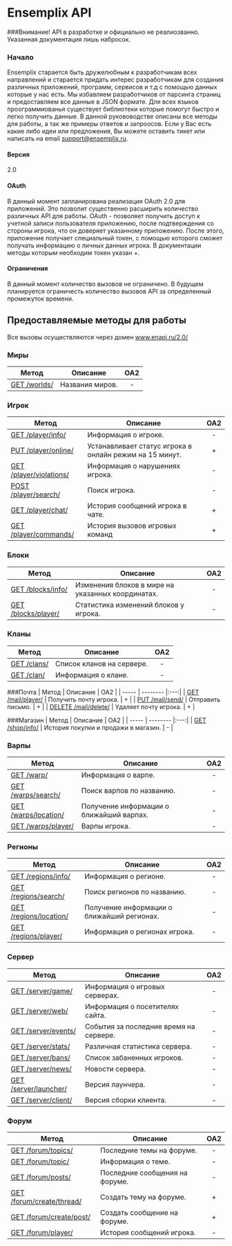 Ensemplix API
==========

###Внимание! API в разработке и официально не реалиозванно. Указанная документация лишь набросок.

### Начало

Ensemplix старается быть дружелюбным к разработчикам всех направлений и старается придать интерес разработчикам для создания различных приложений, программ, сервисов и т.д с помощью
данных которые у нас есть. Мы избавляем разработчиков от парсинга страниц и предоставляем все данные в JSON формате. Для всех языков проограммиованья существует библиотеки которые помогут быстро
и легко получить данные. В данной рукововодстве описаны все методы для работы, а так же примеры ответов и запроосов. 
Если у Вас есть какие либо идеи или предложения, Вы можете оставить тикет или написать на email support@ensemplix.ru.

#### Версия
2.0

#### OAuth

В данный момент запланирована реализация OAuth 2.0 для приложений. Это позволит существенно расширить количество различных
API для работы. OAuth - позволяет получить доступ к учетной записи пользователя приложению, после подтверждения со стороны игрока,
что он доверяет указанному приложению. После этого, приложение получает специальный токен, с помощью которого сможет получать
информацию о личных данных игрока. В документации методы которым необходим токен указан +. 

#### Ограничения

В данный момент количество вызовов не ограничено. В будущем планируется ограничесть количество вызовов API за определенный
промежуток времени.

## Предоставляемые методы для работы

Все вызовы осуществляются через домен www.enapi.ru/2.0/

### Миры
| Метод | Описание | OA2 |
| ----- | -------- |:---:|
| [GET /worlds/](worlds.md#get-worlds) | Названия миров. | - |

### Игрок
| Метод | Описание | OA2 |
| ----- | -------- |:---:|
| [GET /player/info/](player.md#get-playerinfo) | Информация о игроке. | - |
| [PUT /player/online/](player.md#put-playeronline) | Устанавливает статус игрока в онлайн режим на 15 минут. | + |
| [GET /player/violations/](player.md#get-playerviolations) | Информация о нарушениях игрока. | - |
| [POST /player/search/](player.md#post-playersearch) | Поиск игрока. | - |
| [GET /player/chat/](player.md#get-playerchat) | История сообщений игрока в чате. | + |
| [GET /player/commands/](player.md#get-playercommands) | История вызовов игровых команд | + |

### Блоки
| Метод | Описание | OA2 |
| ----- | -------- |:---:|
| [GET /blocks/info/](blocks.md#get-blocksinfo) | Изменения блоков в мире на указанных координатах. | - |
| [GET /blocks/player/](blocks.md#get-blocksplayer) | Статистика изменений блоков у игрока. | - |

### Кланы
| Метод | Описание | OA2 |
| ----- | -------- |:---:|
| [GET /clans/](clans.md#get-clans) | Список кланов на сервере. | - |
| [GET /clan/](clans.md#get-clan) | Информация о клане. | - |

###Почта
| Метод | Описание | OA2 |
| ----- | -------- |:---:|
| [GET /mail/player/](mail.md#get-mailplayer) | Получить почту игрока. | + |
| [PUT /mail/send/](mail.md#put-mailsend) | Отправить письмо. | + |
| [DELETE /mail/delete/](mail.md#put-mailsend) | Удаляет почту игрока. | + |

###Магазин
| Метод | Описание | OA2 |
| ----- | -------- |:---:|
| [GET /shop/info/](shop.md#get-shopinfo) | История покупки и продажи в магазин. | - |

### Варпы
| Метод | Описание | OA2 |
| ----- | -------- |:---:|
| [GET /warp/](warps.md#get-warp.md) | Информация о варпе. | - |
| [GET /warps/search/](warps.md#get-warpssearch) | Поиск варпов по названию. | - |
| [GET /warps/location/](warps.md#get-warpslocation) | Получение информации о ближайший варпах. | - |
| [GET /warps/player/](warps.md#get-warpsplayer) | Варпы игрока. | - |

### Регионы
| Метод | Описание | OA2 |
| ----- | -------- |:---:|
| [GET /regions/info/](regions.md#get-regionsinfo) | Информация о регионе. | - |
| [GET /regions/search/](regions.md#get-regionssearch) | Поиск регионов по названию. | - |
| [GET /regions/location/](regions.md#get-regionslocation) | Получение информации о ближайший регионах. | - |
| [GET /regions/player/](regions.md#get-regionsplayer) | Информация о регионах игрока. | - |

### Сервер
| Метод | Описание | OA2 |
| ----- | -------- |:---:|
| [GET /server/game/](server.md#get-servergame) | Информация о игровых серверах. | - |
| [GET /server/web/](server.md#get-serverweb) | Информация о посетителях сайта. | - |
| [GET /server/events/](server.md#get-serverevents) | События за последние время на сервере. | - |
| [GET /server/stats/](server.md#get-serverstats) | Различная статистика сервера. | - |
| [GET /server/bans/](server.md#get-serverbans) | Список забаненных игроков. | - |
| [GET /server/news/](server.md#get-servernews) | Новости сервера. | - |
| [GET /server/launcher/](server.md#get-serverlauncher) | Версия лаунчера. | - |
| [GET /server/client/](server.md#getserverclient) | Версия сборки клиента. | - |

### Форум
| Метод | Описание | OA2 |
| ----- | -------- |:---:|
| [GET /forum/topics/](forum.md) | Последние темы на форуме. | - |
| [GET /forum/topic/](forum.md) | Информация о теме. | - |
| [GET /forum/posts/](forum.md) | Последние сообщения на форуме. | - |
| [GET /forum/create/thread/](forum.md) | Создать тему на форуме. | + |
| [GET /forum/create/post/](forum.md) | Создать сообщение на форуме. | + |
| [GET /forum/player/](forum.md) | История сообщений игрока. | - |














